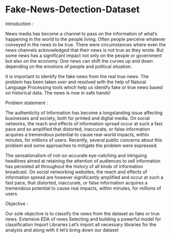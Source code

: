 # Fake-News-Detection-Dataset

Introduction :

News media has become a channel to pass on the information of what’s happening in the world to the people living. Often people perceive whatever conveyed in the news to be true. There were circumstances where even the news channels acknowledged that their news is not true as they wrote. But some news has a significant impact not only on the people or government but also on the economy. One news can shift the curves up and down depending on the emotions of people and political situation.

It is important to identify the fake news from the real true news. The problem has been taken over and resolved with the help of Natural Language Processing tools which help us identify fake or true news based on historical data. The news is now in safe hands!

Problem statement :

The authenticity of Information has become a longstanding issue affecting businesses and society, both for printed and digital media. On social networks, the reach and effects of information spread occur at such a fast pace and so amplified that distorted, inaccurate, or false information acquires a tremendous potential to cause real-world impacts, within minutes, for millions of users. Recently, several public concerns about this problem and some approaches to mitigate the problem were expressed.

The sensationalism of not-so-accurate eye-catching and intriguing headlines aimed at retaining the attention of audiences to sell information has persisted all throughout the history of all kinds of information broadcast. On social networking websites, the reach and effects of information spread are however significantly amplified and occur at such a fast pace, that distorted, inaccurate, or false information acquires a tremendous potential to cause real impacts, within minutes, for millions of users.

Objective :

Our sole objective is to classify the news from the dataset as fake or true news. Extensive EDA of news Selecting and building a powerful model for classification Import Libraries Let’s import all necessary libraries for the analysis and along with it let’s bring down our dataset
